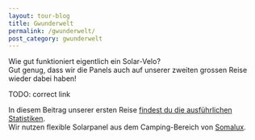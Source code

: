 ```yaml
---
layout: tour-blog
title: Gwunderwelt
permalink: /gwunderwelt/
post_category: gwunderwelt
---
```


Wie gut funktioniert eigentlich ein Solar-Velo?  
Gut genug, dass wir die Panels auch auf unserer zweiten grossen Reise wieder dabei haben!

TODO: correct link

In diesem Beitrag unserer ersten Reise <a href="">findest du die ausführlichen Statistiken</a>.  
Wir nutzen flexible Solarpanel aus dem Camping-Bereich von <a href="https://www.somalux.ch/">Somalux</a>.